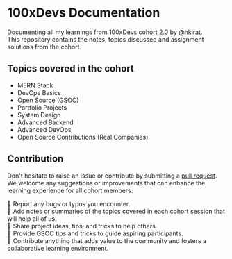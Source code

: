 # 100xDevs Documentation

Documenting all my learnings from 100xDevs cohort 2.0 by [@hkirat](https://github.com/hkirat). <br>
This repository contains the notes, topics discussed and assignment solutions from the cohort.

## Topics covered in the cohort

- MERN Stack
- DevOps Basics
- Open Source (GSOC)
- Portfolio Projects
- System Design
- Advanced Backend
- Advanced DevOps
- Open Source Contributions (Real Companies)

## Contribution

Don't hesitate to raise an issue or contribute by submitting a [pull request](https://github.com/vishalsingh2972/100xDevs_2.0/pulls). We welcome any suggestions or improvements that can enhance the learning experience for all cohort members. <br>

🎯 Report any bugs or typos you encounter. <br>
🎯 Add notes or summaries of the topics covered in each cohort session that will help all of us. <br>
🎯 Share project ideas, tips, and tricks to help others. <br>
🎯 Provide GSOC tips and tricks to guide aspiring participants. <br>
🎯 Contribute anything that adds value to the community and fosters a collaborative learning environment.


